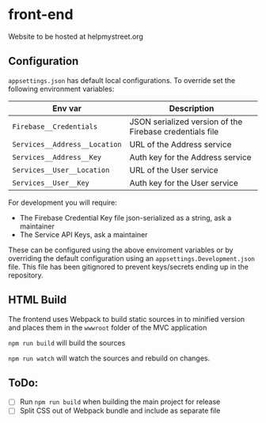 # front-end

Website to be hosted at helpmystreet.org

## Configuration

`appsettings.json` has default local configurations. To override set the following environment variables:

| Env var                       | Description                                              |
| ----------------------------- | -------------------------------------------------------- |
| `Firebase__Credentials`       | JSON serialized version of the Firebase credentials file |
| `Services__Address__Location` | URL of the Address service                               |
| `Services__Address__Key`      | Auth key for the Address service                         |
| `Services__User__Location`    | URL of the User service                                  |
| `Services__User__Key`         | Auth key for the User service                            |

For development you will require:

- The Firebase Credential Key file json-serialized as a string, ask a maintainer
- The Service API Keys, ask a maintainer

These can be configured using the above enviroment variables or by overriding the default configuration using an `appsettings.Development.json` file. This file has been gitignored to prevent keys/secrets ending up in the repository.

## HTML Build

The frontend uses Webpack to build static sources in to minified version and places them in the `wwwroot` folder of the MVC application

`npm run build` will build the sources

`npm run watch` will watch the sources and rebuild on changes.

## ToDo:

- [ ] Run `npm run build` when building the main project for release
- [ ] Split CSS out of Webpack bundle and include as separate file
